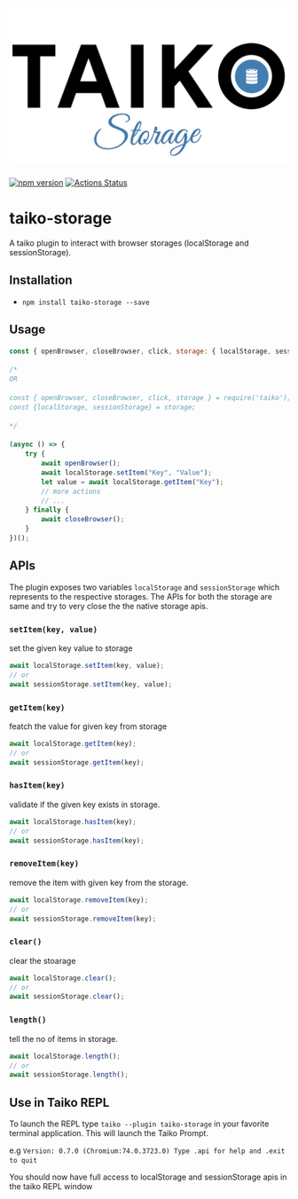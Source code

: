<h1 align="center">
	<img src="./assets/taiko-storage.png" alt="Taiko Storage">
	<br>
</h1>

[![npm version](https://badge.fury.io/js/taiko-storage.svg)](https://badge.fury.io/js/taiko-storage)
[![Actions Status](https://github.com/bugdiver/taiko-storage/workflows/tests/badge.svg)](https://github.com/BugDiver/taiko-storage/actions)

# taiko-storage

A taiko plugin to interact with browser storages (localStorage and sessionStorage).

## Installation

- `npm install taiko-storage --save`

## Usage

```javascript
const { openBrowser, closeBrowser, click, storage: { localStorage, sessionStorage} } = require('taiko');

/*
OR

const { openBrowser, closeBrowser, click, storage } = require('taiko');
const {localStorage, sessionStorage} = storage;

*/

(async () => {
    try {
        await openBrowser();
        await localStorage.setItem("Key", "Value");
        let value = await localStorage.getItem("Key");
        // more actions
        // ...
    } finally {
        await closeBrowser();
    }
})();
```

## APIs

The plugin exposes two variables `localStorage` and `sessionStorage` which represents to the respective storages.
The APIs for both the storage are same and try to very close the the native storage apis.

### `setItem(key, value)`

set the given key value to storage

```js
await localStorage.setItem(key, value);
// or
await sessionStorage.setItem(key, value);

```

### `getItem(key)`

featch the value for given key from storage

```js
await localStorage.getItem(key);
// or
await sessionStorage.getItem(key);

```


### `hasItem(key)`

validate if the given key exists in storage.

```js
await localStorage.hasItem(key);
// or
await sessionStorage.hasItem(key);

```


### `removeItem(key)`

remove the item with given key from the storage.

```js
await localStorage.removeItem(key);
// or
await sessionStorage.removeItem(key);

```


### `clear()`

clear the stoarage

```js
await localStorage.clear();
// or
await sessionStorage.clear();

```

### `length()`

tell the no of items in storage.

```js
await localStorage.length();
// or
await sessionStorage.length();

```

## Use in Taiko REPL

To launch the REPL type `taiko --plugin taiko-storage` in your favorite terminal application. This will launch the Taiko Prompt.

e.g
`Version: 0.7.0 (Chromium:74.0.3723.0) Type .api for help and .exit to quit`

You should now have full access to localStorage and sessionStorage apis in the taiko REPL window
